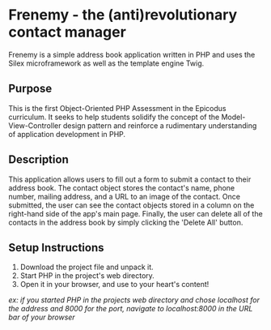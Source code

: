 # Frenemy - the (anti)revolutionary contact manager

Frenemy is a simple address book application written in PHP and uses the Silex
microframework as well as the template engine Twig.

## Purpose

This is the first Object-Oriented PHP Assessment in the Epicodus curriculum. It
seeks to help students solidify the concept of the Model-View-Controller design
pattern and reinforce a rudimentary understanding of application development in
PHP.

## Description

This application allows users to fill out a form to submit a contact to their
address book. The contact object stores the contact's name, phone number,
mailing address, and a URL to an image of the contact. Once submitted, the user
can see the contact objects stored in a column on the right-hand side of the
app's main page. Finally, the user can delete all of the contacts in the address
book by simply clicking the 'Delete All' button.

## Setup Instructions

1. Download the project file and unpack it.
1. Start PHP in the project's web directory.
1. Open it in your browser, and use to your heart's content!

*ex: if you started PHP in the projects web directory and chose localhost for
the address and 8000 for the port, navigate to localhost:8000 in the URL bar of
your browser*
